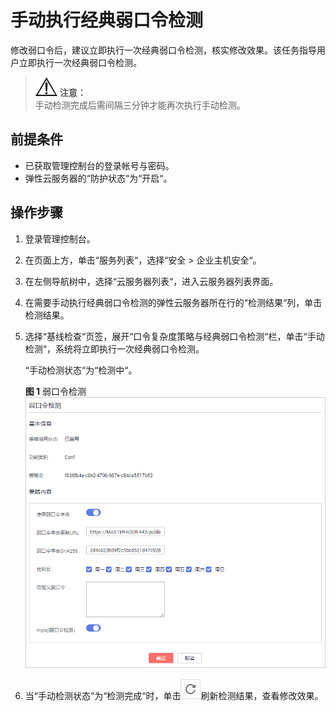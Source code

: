 # 手动执行经典弱口令检测<a name="ZH-CN_TOPIC_0113390586"></a>

修改弱口令后，建议立即执行一次经典弱口令检测，核实修改效果。该任务指导用户立即执行一次经典弱口令检测。

>![](public_sys-resources/icon-notice.gif) **注意：**   
>手动检测完成后需间隔三分钟才能再次执行手动检测。  

## 前提条件<a name="section24877176"></a>

-   已获取管理控制台的登录帐号与密码。
-   弹性云服务器的“防护状态“为“开启“。

## 操作步骤<a name="section22567997"></a>

1.  登录管理控制台。
2.  在页面上方，单击“服务列表“，选择“安全  \>  企业主机安全“。
3.  在左侧导航树中，选择“云服务器列表“，进入云服务器列表界面。
4.  在需要手动执行经典弱口令检测的弹性云服务器所在行的“检测结果“列，单击检测结果。
5.  选择“基线检查“页签，展开“口令复杂度策略与经典弱口令检测“栏，单击“手动检测“，系统将立即执行一次经典弱口令检测。

    “手动检测状态“为“检测中“。

    **图 1**  弱口令检测<a name="fig16362145210110"></a>  
    ![](figures/弱口令检测.png "弱口令检测")

6.  当“手动检测状态“为“检测完成“时，单击![](figures/刷新图标.jpg)刷新检测结果，查看修改效果。

